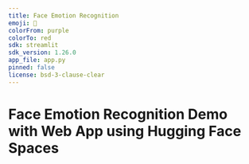 ```yaml
---
title: Face Emotion Recognition
emoji: 🏃
colorFrom: purple
colorTo: red
sdk: streamlit
sdk_version: 1.26.0
app_file: app.py
pinned: false
license: bsd-3-clause-clear
---
```


# Face Emotion Recognition Demo with Web App using Hugging Face Spaces
